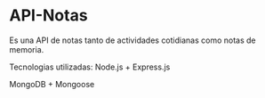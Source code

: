 # API-Notas
Es una API de notas tanto de actividades cotidianas como notas de memoria.

Tecnologias utilizadas:
Node.js + Express.js

MongoDB + Mongoose

